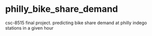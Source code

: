 # philly_bike_share_demand
csc-8515 final project. predicting bike share demand at philly indego stations in a given hour
